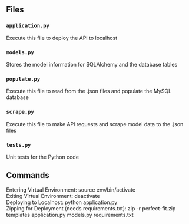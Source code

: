 ## Files

### `application.py`

Execute this file to deploy the API to localhost

### `models.py`

Stores the model information for SQLAlchemy and the database tables

### `populate.py`

Execute this file to read from the .json files and populate the MySQL database

### `scrape.py`

Execute this file to make API requests and scrape model data to the .json files

### `tests.py`

Unit tests for the Python code

## Commands

Entering Virtual Environment: source env/bin/activate<br>
Exiting Virtual Environment: deactivate<br>
Deploying to Localhost: python application.py<br>
Zipping for Deployment (needs requirements.txt): zip -r perfect-fit.zip templates application.py models.py requirements.txt <br>